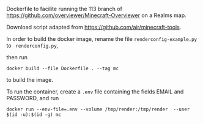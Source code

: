 Dockerfile to facilite running the 113 branch of https://github.com/overviewer/Minecraft-Overviewer on a Realms map.

Download script adapted from https://github.com/air/minecraft-tools.

In order to build the docker image, rename the file `renderconfig-example.py` to ` renderconfig.py`,

then run
```
docker build --file Dockerfile . --tag mc
```
to build the image.

To run the container, create a `.env` file containing the fields EMAIL and PASSWORD, and run
```
docker run --env-file=.env --volume /tmp/render:/tmp/render  --user $(id -u):$(id -g) mc
```


